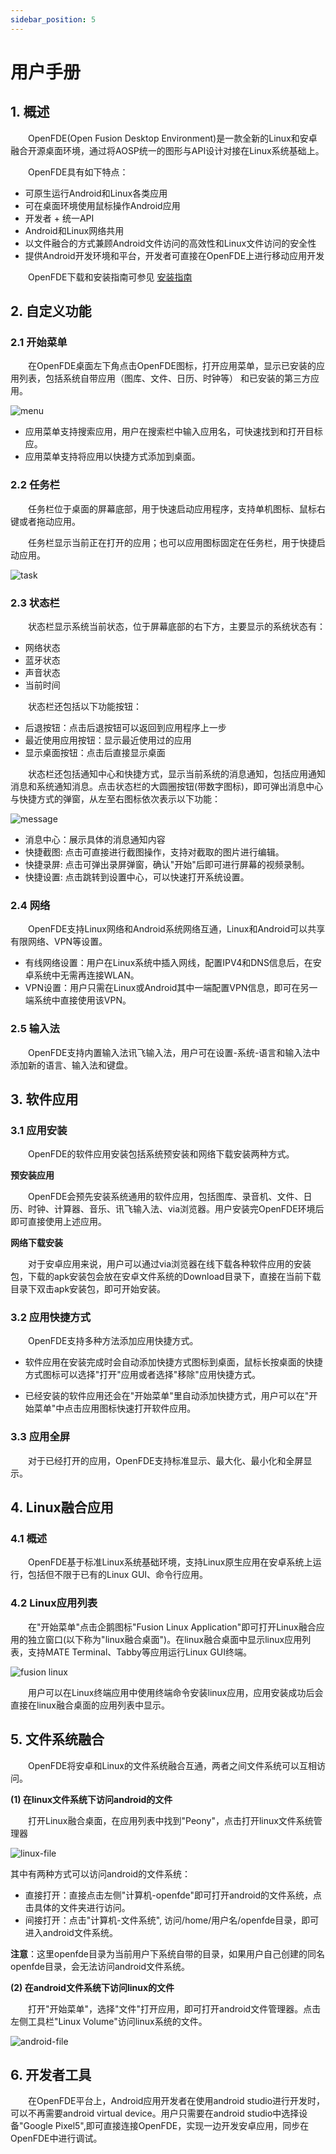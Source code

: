 ```yaml
---
sidebar_position: 5
---
```


# 用户手册

## 1. 概述

&emsp;&emsp;OpenFDE(Open Fusion Desktop Environment)是一款全新的Linux和安卓融合开源桌面环境，通过将AOSP统一的图形与API设计对接在Linux系统基础上。

&emsp;&emsp;OpenFDE具有如下特点：

- 可原生运行Android和Linux各类应用
- 可在桌面环境使用鼠标操作Android应用
- 开发者 + 统一API
- Android和Linux网络共用
- 以文件融合的方式兼顾Android文件访问的高效性和Linux文件访问的安全性
- 提供Android开发环境和平台，开发者可直接在OpenFDE上进行移动应用开发

&emsp;&emsp;OpenFDE下载和安装指南可参见 [安装指南](./installation-guide) <!-- 注意这里文档链接不要加md后缀 -->

## 2. 自定义功能

### 2.1 开始菜单

&emsp;&emsp;在OpenFDE桌面左下角点击OpenFDE图标，打开应用菜单，显示已安装的应用列表，包括系统自带应用（图库、文件、日历、时钟等） 和已安装的第三方应用。

![menu](./img/开始菜单.png) 

- 应用菜单支持搜索应用，用户在搜索栏中输入应用名，可快速找到和打开目标应。 
- 应用菜单支持将应用以快捷方式添加到桌面。

### 2.2 任务栏

&emsp;&emsp;任务栏位于桌面的屏幕底部，用于快速启动应用程序，支持单机图标、鼠标右键或者拖动应用。

&emsp;&emsp;任务栏显示当前正在打开的应用；也可以应用图标固定在任务栏，用于快捷启动应用。

![task](./img/任务栏.jpg)

### 2.3 状态栏

&emsp;&emsp;状态栏显示系统当前状态，位于屏幕底部的右下方，主要显示的系统状态有：

- 网络状态
- 蓝牙状态
- 声音状态
- 当前时间

&emsp;&emsp;状态栏还包括以下功能按钮：

- 后退按钮：点击后退按钮可以返回到应用程序上一步
- 最近使用应用按钮：显示最近使用过的应用
- 显示桌面按钮：点击后直接显示桌面

&emsp;&emsp;状态栏还包括通知中心和快捷方式，显示当前系统的消息通知，包括应用通知消息和系统通知消息。点击状态栏的大圆圈按钮(带数字图标)，即可弹出消息中心与快捷方式的弹窗，从左至右图标依次表示以下功能：

![message](./img/消息中心和快捷方式.jpg)

- 消息中心：展示具体的消息通知内容
- 快捷截图: 点击可直接进行截图操作，支持对截取的图片进行编辑。
- 快捷录屏: 点击可弹出录屏弹窗，确认"开始"后即可进行屏幕的视频录制。
- 快捷设置: 点击跳转到设置中心，可以快速打开系统设置。

### 2.4 网络

&emsp;&emsp;OpenFDE支持Linux网络和Android系统网络互通，Linux和Android可以共享有限网络、VPN等设置。

- 有线网络设置：用户在Linux系统中插入网线，配置IPV4和DNS信息后，在安卓系统中无需再连接WLAN。
- VPN设置：用户只需在Linux或Android其中一端配置VPN信息，即可在另一端系统中直接使用该VPN。

### 2.5 输入法

&emsp;&emsp;OpenFDE支持内置输入法讯飞输入法，用户可在设置-系统-语言和输入法中添加新的语言、输入法和键盘。

## 3. 软件应用

### 3.1 应用安装

&emsp;&emsp;OpenFDE的软件应用安装包括系统预安装和网络下载安装两种方式。

**预安装应用**

&emsp;&emsp;OpenFDE会预先安装系统通用的软件应用，包括图库、录音机、文件、日历、时钟、计算器、音乐、讯飞输入法、via浏览器。用户安装完OpenFDE环境后即可直接使用上述应用。

**网络下载安装** 

&emsp;&emsp;对于安卓应用来说，用户可以通过via浏览器在线下载各种软件应用的安装包，下载的apk安装包会放在安卓文件系统的Download目录下，直接在当前下载目录下双击apk安装包，即可开始安装。

### 3.2 应用快捷方式

&emsp;&emsp;OpenFDE支持多种方法添加应用快捷方式。

- 软件应用在安装完成时会自动添加快捷方式图标到桌面，鼠标长按桌面的快捷方式图标可以选择"打开"应用或者选择"移除"应用快捷方式。
  
- 已经安装的软件应用还会在"开始菜单"里自动添加快捷方式，用户可以在"开始菜单"中点击应用图标快速打开软件应用。

### 3.3 应用全屏

&emsp;&emsp;对于已经打开的应用，OpenFDE支持标准显示、最大化、最小化和全屏显示。

## 4. Linux融合应用

### 4.1 概述

&emsp;&emsp;OpenFDE基于标准Linux系统基础环境，支持Linux原生应用在安卓系统上运行，包括但不限于已有的Linux GUI、命令行应用。

### 4.2 Linux应用列表

&emsp;&emsp;在"开始菜单"点击企鹅图标"Fusion Linux Application"即可打开Linux融合应用的独立窗口(以下称为"linux融合桌面")。在linux融合桌面中显示linux应用列表，支持MATE Terminal、Tabby等应用运行Linux GUI终端。

![fusion linux](./img/linux桌面.png)

&emsp;&emsp;用户可以在Linux终端应用中使用终端命令安装linux应用，应用安装成功后会直接在linux融合桌面的应用列表中显示。

## 5. 文件系统融合

&emsp;&emsp;OpenFDE将安卓和Linux的文件系统融合互通，两者之间文件系统可以互相访问。

**(1) 在linux文件系统下访问android的文件**

&emsp;&emsp;打开Linux融合桌面，在应用列表中找到"Peony"，点击打开linux文件系统管理器

![linux-file](./img/linux-file.jpg)

其中有两种方式可以访问android的文件系统：

- 直接打开：直接点击左侧"计算机-openfde"即可打开android的文件系统，点击具体的文件夹进行访问。
- 间接打开：点击"计算机-文件系统", 访问/home/用户名/openfde目录，即可进入android文件系统。
  
**注意**：这里openfde目录为当前用户下系统自带的目录，如果用户自己创建的同名openfde目录，会无法访问android文件系统。

**(2) 在android文件系统下访问linux的文件**

&emsp;&emsp;打开"开始菜单"，选择"文件"打开应用，即可打开android文件管理器。点击左侧工具栏"Linux Volume"访问linux系统的文件。

![android-file](./img/android-file.jpg)

## 6. 开发者工具

&emsp;&emsp;在OpenFDE平台上，Android应用开发者在使用android studio进行开发时，可以不再需要android virtual device。用户只需要在android studio中选择设备"Google Pixel5",即可直接连接OpenFDE，实现一边开发安卓应用，同步在OpenFDE中进行调试。

